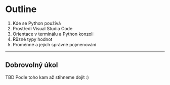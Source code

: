 # Outline

1. Kde se Python používá
2. Prostředí Visual Studia Code
3. Orientace v terminálu a Python konzoli
4. Různé typy hodnot
5. Proměnné a jejich správné pojmenování

---

## Dobrovolný úkol

TBD Podle toho kam až stihneme dojít :)

